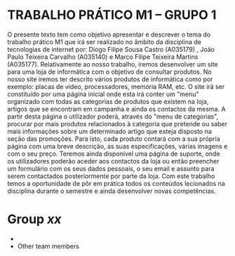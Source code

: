 # TRABALHO PRÁTICO M1 – GRUPO 1

  O presente texto tem como objetivo apresentar e descrever o tema do trabalho prático M1 que irá ser realizado no âmbito da disciplina de tecnologias de internet por: Diogo Filipe Sousa Castro (A035179) , João Paulo Teixeira Carvalho (A035140)  e Marco Filipe Teixeira Martins (A035177). 
  Relativamente ao nosso trabalho, iremos desenvolver um site para uma loja de informática com o objetivo de consultar produtos. 
  No nosso site iremos ter descrito vários produtos de informática como por exemplo: placas de vídeo, processadores, memória RAM, etc. 
  O site irá ser constituído por uma página inicial onde esta irá conter um "menu" organizado com todas as categorias de produtos que existem na loja, artigos que se encontram em campanha e ainda os contactos da mesma. A partir desta página o utilizador poderá, através do "menu de categorias", procurar por mais produtos relacionados à categoria que pretende ou saber mais informações sobre um determinado artigo que esteja disposto na seção das promoções. Para isto, cada produto contará com a sua própria página com uma breve descrição, as suas especificações, várias imagens e com o seu preço. 
  Teremos ainda disponível uma página de suporte, onde os utilizadores poderão aceder aos contactos da loja ou então preencher um formulário com os seus dados pessoais, o seu email e assunto para serem contactados posteriormente por parte da loja. 
  Com este trabalho temos a oportunidade de pôr em prática todos os conteúdos lecionados na disciplina durante o semestre e ainda desenvolver novas competências.


# Group _xx_

* 
* Other team members
